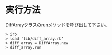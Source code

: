 # 実行方法

DiffArrayクラスのrunメソッドを呼び出して下さい。

    > irb
    > load 'lib/diff_array.rb'
    > diff_array = DiffArray.new
    > diff_array.run

